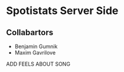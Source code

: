 # Spotistats Server Side

## Collabartors
- Benjamin Gumnik
- Maxim Gavrilove

ADD FEELS ABOUT SONG

